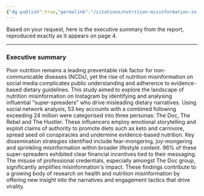 ```yaml
---
{"dg-publish":true,"permalink":"/citations/nutrition-misinformation-in-the-digital-age-2024-2025-rooted-research-collective-et-al/","created":"2025-10-23T17:42:44.845+01:00","updated":"2025-10-23T17:42:44.846+01:00"}
---
```



Based on your request, here is the executive summary from the report, reproduced exactly as it appears on page 4.

***

### Executive summary

Poor nutrition remains a leading preventable risk factor for non-communicable diseases (NCDs), yet the rise of nutrition misinformation on social media complicates public understanding and adherence to evidence-based dietary guidelines. This study aimed to explore the landscape of nutrition misinformation on Instagram by identifying and analysing influential “super-spreaders” who drive misleading dietary narratives. Using social network analysis, 53 key accounts with a combined following exceeding 24 million were categorised into three personas: The Doc, The Rebel and The Hustler. These influencers employ emotional storytelling and exploit claims of authority to promote diets such as keto and carnivore, spread seed oil conspiracies and undermine evidence-based nutrition. Key dissemination strategies identified include fear-mongering, joy-mongering and sprinkling misinformation within broader lifestyle content. 96% of these super-spreaders exhibited clear financial incentives tied to their messaging. The misuse of professional credentials, especially amongst The Doc group, significantly amplifies misinformation's impact. These findings contribute to a growing body of research on health and nutrition misinformation by offering new insight into the narratives and engagement tactics that drive virality.
